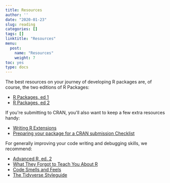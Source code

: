 ```yaml
---
title: Resources
author: ''
date: "2020-01-23"
slug: reading
categories: []
tags: []
linktitle: "Resources"
menu:
  post:
    name: "Resources"
    weight: 7
toc: yes
type: docs
---
```


The best resources on your journey of developing R packages are, of course, the two editions of R Packages:

- [R Packages, ed 1](http://r-pkgs.had.co.nz/)
- [R Packages, ed 2](https://r-pkgs.org/)

If you're submitting to CRAN, you'll also want to keep a few extra resources handy:

- [Writing R Extensions](https://colinfay.me/writing-r-extensions)
- [Preparing your package for a CRAN submission Checklist](https://github.com/ThinkR-open/prepare-for-cran)

For generally improving your code writing and debugging skills, we recommend:

- [Advanced R, ed. 2](https://adv-r.hadley.nz/)
- [What They Forgot to Teach You About R](https://rstats.wtf/)
- [Code Smells and Feels](https://github.com/jennybc/code-smells-and-feels)
- [The Tidyverse Styleguide](https://style.tidyverse.org/)
